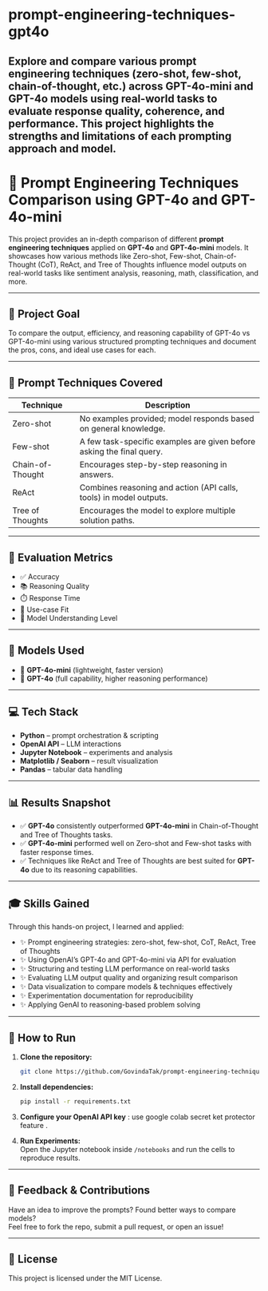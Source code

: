 # prompt-engineering-techniques-gpt4o
Explore and compare various prompt engineering techniques (zero-shot, few-shot, chain-of-thought, etc.) across GPT-4o-mini and GPT-4o models using real-world tasks to evaluate response quality, coherence, and performance. This project highlights the strengths and limitations of each prompting approach and model.
---
# 🧠 Prompt Engineering Techniques Comparison using GPT-4o and GPT-4o-mini

This project provides an in-depth comparison of different **prompt engineering techniques** applied on **GPT-4o** and **GPT-4o-mini** models. It showcases how various methods like Zero-shot, Few-shot, Chain-of-Thought (CoT), ReAct, and Tree of Thoughts influence model outputs on real-world tasks like sentiment analysis, reasoning, math, classification, and more.

---

## 📌 Project Goal

To compare the output, efficiency, and reasoning capability of GPT-4o vs GPT-4o-mini using various structured prompting techniques and document the pros, cons, and ideal use cases for each.

---

## 📂 Prompt Techniques Covered

| Technique         | Description                                                                 |
|------------------|-----------------------------------------------------------------------------|
| Zero-shot        | No examples provided; model responds based on general knowledge.            |
| Few-shot         | A few task-specific examples are given before asking the final query.       |
| Chain-of-Thought | Encourages step-by-step reasoning in answers.                               |
| ReAct            | Combines reasoning and action (API calls, tools) in model outputs.          |
| Tree of Thoughts | Encourages the model to explore multiple solution paths.                    |

---

## 🧪 Evaluation Metrics

- ✅ Accuracy  
- 📚 Reasoning Quality  
- ⏱️ Response Time  
- 🎯 Use-case Fit  
- 🤖 Model Understanding Level  

---

## 🧠 Models Used

- 🔹 **GPT-4o-mini** (lightweight, faster version)  
- 🔸 **GPT-4o** (full capability, higher reasoning performance)  

---

## 💻 Tech Stack

- **Python** – prompt orchestration & scripting  
- **OpenAI API** – LLM interactions  
- **Jupyter Notebook** – experiments and analysis  
- **Matplotlib / Seaborn** – result visualization  
- **Pandas** – tabular data handling  

---

## 📊 Results Snapshot

- ✅ **GPT-4o** consistently outperformed **GPT-4o-mini** in Chain-of-Thought and Tree of Thoughts tasks.  
- ✅ **GPT-4o-mini** performed well on Zero-shot and Few-shot tasks with faster response times.  
- ✅ Techniques like ReAct and Tree of Thoughts are best suited for **GPT-4o** due to its reasoning capabilities.  

---

## 🎓 Skills Gained

Through this hands-on project, I learned and applied:

- ✨ Prompt engineering strategies: zero-shot, few-shot, CoT, ReAct, Tree of Thoughts  
- ✨ Using OpenAI’s GPT-4o and GPT-4o-mini via API for evaluation  
- ✨ Structuring and testing LLM performance on real-world tasks  
- ✨ Evaluating LLM output quality and organizing result comparison  
- ✨ Data visualization to compare models & techniques effectively  
- ✨ Experimentation documentation for reproducibility  
- ✨ Applying GenAI to reasoning-based problem solving  

---
## 🚀 How to Run

1. **Clone the repository:**
   ```bash
   git clone https://github.com/GovindaTak/prompt-engineering-techniques-gpt4o.git
   ```

2. **Install dependencies:**
   ```bash
   pip install -r requirements.txt
   ```

3. **Configure your OpenAI API key**  :
   use google colab secret ket protector feature .

4. **Run Experiments:**  
   Open the Jupyter notebook inside `/notebooks` and run the cells to reproduce results.

---

## 📮 Feedback & Contributions

Have an idea to improve the prompts? Found better ways to compare models?  
Feel free to fork the repo, submit a pull request, or open an issue!

---

## 📌 License

This project is licensed under the MIT License.
